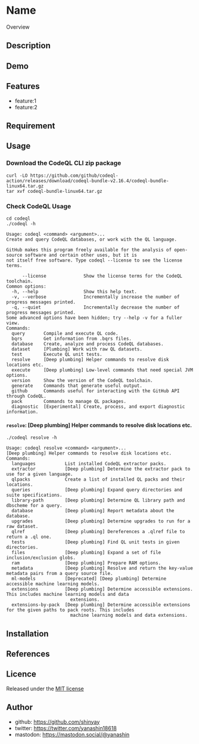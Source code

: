 # Name

Overview

## Description

## Demo

## Features

- feature:1
- feature:2

## Requirement

## Usage

### Download the CodeQL CLI zip package

```shell
curl -LO https://github.com/github/codeql-action/releases/download/codeql-bundle-v2.16.4/codeql-bundle-linux64.tar.gz
tar xvf codeql-bundle-linux64.tar.gz
```

### Check CodeQL Usage

```shell
cd codeql
./codeql -h
```

```shell
Usage: codeql <command> <argument>...
Create and query CodeQL databases, or work with the QL language.

GitHub makes this program freely available for the analysis of open-source software and certain other uses, but it is
not itself free software. Type codeql --license to see the license terms.

      --license              Show the license terms for the CodeQL toolchain.
Common options:
  -h, --help                 Show this help text.
  -v, --verbose              Incrementally increase the number of progress messages printed.
  -q, --quiet                Incrementally decrease the number of progress messages printed.
Some advanced options have been hidden; try --help -v for a fuller view.
Commands:
  query       Compile and execute QL code.
  bqrs        Get information from .bqrs files.
  database    Create, analyze and process CodeQL databases.
  dataset     [Plumbing] Work with raw QL datasets.
  test        Execute QL unit tests.
  resolve     [Deep plumbing] Helper commands to resolve disk locations etc.
  execute     [Deep plumbing] Low-level commands that need special JVM options.
  version     Show the version of the CodeQL toolchain.
  generate    Commands that generate useful output.
  github      Commands useful for interacting with the GitHub API through CodeQL.
  pack        Commands to manage QL packages.
  diagnostic  [Experimental] Create, process, and export diagnostic information.
```

#### `resolve`: [Deep plumbing] Helper commands to resolve disk locations etc.

```shell
./codeql resolve -h
```

```shell
Usage: codeql resolve <command> <argument>...
[Deep plumbing] Helper commands to resolve disk locations etc.
Commands:
  languages           List installed CodeQL extractor packs.
  extractor           [Deep plumbing] Determine the extractor pack to use for a given language.
  qlpacks             Create a list of installed QL packs and their locations.
  queries             [Deep plumbing] Expand query directories and suite specifications.
  library-path        [Deep plumbing] Determine QL library path and dbscheme for a query.
  database            [Deep plumbing] Report metadata about the database.
  upgrades            [Deep plumbing] Determine upgrades to run for a raw dataset.
  qlref               [Deep plumbing] Dereferences a .qlref file to return a .ql one.
  tests               [Deep plumbing] Find QL unit tests in given directories.
  files               [Deep plumbing] Expand a set of file inclusion/exclusion globs.
  ram                 [Deep plumbing] Prepare RAM options.
  metadata            [Deep plumbing] Resolve and return the key-value metadata pairs from a query source file.
  ml-models           [Deprecated] [Deep plumbing] Determine accessible machine learning models.
  extensions          [Deep plumbing] Determine accessible extensions. This includes machine learning models and data
                        extensions.
  extensions-by-pack  [Deep plumbing] Determine accessible extensions for the given paths to pack roots. This includes
                        machine learning models and data extensions.
```

## Installation

## References

## Licence

Released under the [MIT license](https://gist.githubusercontent.com/shinyay/56e54ee4c0e22db8211e05e70a63247e/raw/34c6fdd50d54aa8e23560c296424aeb61599aa71/LICENSE)

## Author

- github: <https://github.com/shinyay>
- twitter: <https://twitter.com/yanashin18618>
- mastodon: <https://mastodon.social/@yanashin>
